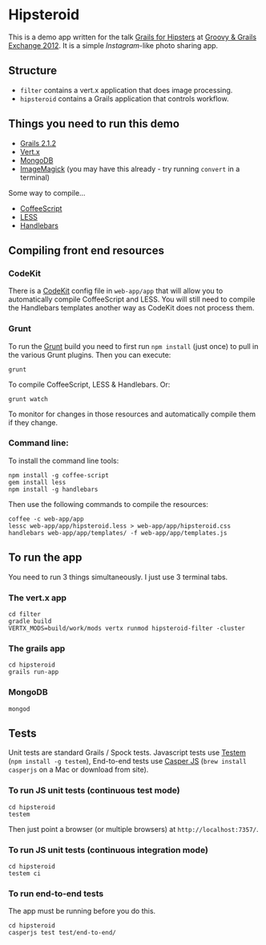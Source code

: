 # Hipsteroid

This is a demo app written for the talk [Grails for Hipsters][talk] at [Groovy & Grails Exchange 2012][ggx]. It is a simple _Instagram_-like photo sharing app.

## Structure

* `filter` contains a vert.x application that does image processing.
* `hipsteroid` contains a Grails application that controls workflow.

## Things you need to run this demo

* [Grails 2.1.2][grails]
* [Vert.x][vert.x]
* [MongoDB][mongo]
* [ImageMagick][im] (you may have this already - try running `convert` in a terminal)

Some way to compile…

* [CoffeeScript][coffee]
* [LESS][less]
* [Handlebars][hbs]

## Compiling front end resources

### CodeKit

There is a [CodeKit][codekit] config file in `web-app/app` that will allow you to automatically compile CoffeeScript and LESS. You will still need to compile the Handlebars templates another way as CodeKit does not process them.

### Grunt

To run the [Grunt][grunt] build you need to first run `npm install` (just once) to pull in the various Grunt plugins. Then you can execute:

	grunt

To compile CoffeeScript, LESS & Handlebars. Or:

	grunt watch

To monitor for changes in those resources and automatically compile them if they change.

### Command line:

To install the command line tools:

	npm install -g coffee-script
	gem install less
	npm install -g handlebars

Then use the following commands to compile the resources:

	coffee -c web-app/app
	lessc web-app/app/hipsteroid.less > web-app/app/hipsteroid.css
	handlebars web-app/app/templates/ -f web-app/app/templates.js

## To run the app

You need to run 3 things simultaneously. I just use 3 terminal tabs.

### The vert.x app

	cd filter
	gradle build
	VERTX_MODS=build/work/mods vertx runmod hipsteroid-filter -cluster

### The grails app

	cd hipsteroid
	grails run-app

### MongoDB

	mongod

## Tests

Unit tests are standard Grails / Spock tests. Javascript tests use [Testem][testem] (`npm install -g testem`), End-to-end tests use [Casper JS][casper] (`brew install casperjs` on a Mac or download from site).

### To run JS unit tests (continuous test mode)

	cd hipsteroid
	testem

Then just point a browser (or multiple browsers) at `http://localhost:7357/`.

### To run JS unit tests (continuous integration mode)

	cd hipsteroid
	testem ci

### To run end-to-end tests

The app must be running before you do this.

	cd hipsteroid
	casperjs test test/end-to-end/

[talk]:http://skillsmatter.com/podcast/groovy-grails/grails-for-hipsters
[ggx]:http://skillsmatter.com/event/groovy-grails/groovy-grails-exchange-2012
[grails]:http://grails.org/
[vert.x]:http://vertx.io/
[mongo]:http://www.mongodb.org/
[im]:http://www.imagemagick.org/script/index.php
[coffee]:http://coffeescript.org/
[less]:http://lesscss.org/
[hbs]:http://handlebarsjs.com/
[codekit]:http://incident57.com/codekit/
[testem]:https://github.com/airportyh/testem
[casper]:http://casperjs.org/
[grunt]:http://gruntjs.org/